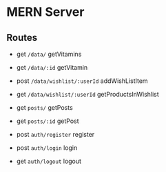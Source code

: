 # MERN Server


## Routes

- get `/data/` getVitamins
- get `/data/:id` getVitamin
- post `/data/wishlist/:userId` addWishListItem
- get `/data/wishlist/:userId` getProductsInWishlist

- get `posts/` getPosts
- get `posts/:id` getPost

- post `auth/register` register
- post `auth/login` login
- get `auth/logout` logout